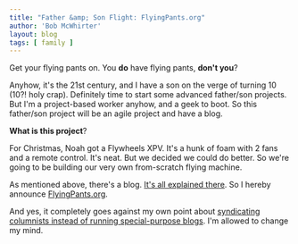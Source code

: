 ```yaml
---
title: "Father &amp; Son Flight: FlyingPants.org"
author: 'Bob McWhirter'
layout: blog
tags: [ family ]
---
```

Get your flying pants on.  You <strong>do</strong> have flying pants, <strong>don't you</strong>?

Anyhow, it's the 21st century, and I have a son on the verge of turning 10 (10?! holy crap).  Definitely time to start some advanced father/son projects.  But I'm a project-based worker anyhow, and a geek to boot.  So this father/son project will be an agile project and have a blog.

<strong>What is this project</strong>?

For Christmas, Noah got a Flywheels XPV.  It's a hunk of foam with 2 fans and a remote control.  It's neat.  But we decided we could do better.   So we're going to be building our very own from-scratch flying machine.

As mentioned above, there's a blog.  <a href="http://flyingpants.org/2007/01/03/the-art-of-flying/">It's all explained there</a>.  So I hereby announce <a title="Flying Pants!" href="http://flyingpants.org/">FlyingPants.org</a>.

And yes, it completely goes against my own point about <a title="Karma Columnist" href="http://www.fnokd.com/2006/12/15/karma-columnist/">syndicating columnists instead of running special-purpose blogs</a>.  I'm allowed to change my mind.

